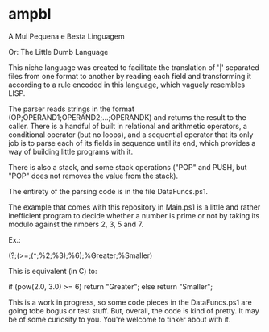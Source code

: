 # ampbl
A Mui Pequena e Besta Linguagem

Or: The Little Dumb Language

This niche language was created to facilitate the translation of '|' separated files from one format to another by reading each field and transforming it according to a rule encoded in this language, which vaguely resembles LISP.

The parser reads strings in the format (OP;OPERAND1;OPERAND2;...;OPERANDK) and returns the result to the caller. There is a handful of built in relational and arithmetic operators, a conditional operator (but no loops), and a sequential operator that its only job is to parse each of its fields in sequence until its end, which provides a way of building little programs with it.

There is also a stack, and some stack operations ("POP" and PUSH, but "POP" does not removes the value from the stack).

The entirety of the parsing code is in the file DataFuncs.ps1.

The example that comes with this repository in Main.ps1 is a little and rather inefficient program to decide whether a number is prime or not by taking its modulo against the nmbers 2, 3, 5 and 7.

Ex.:

(?;(>=;(^;%2;%3);%6);%Greater;%Smaller)

This is equivalent (in C) to:

if (pow(2.0, 3.0) >= 6)
    return "Greater";
else
    return "Smaller";

This is a work in progress, so some code pieces in the DataFuncs.ps1 are going tobe bogus or test stuff. But, overall, the code is kind of pretty. It may be of some curiosity to you. You're welcome to tinker about with it.
